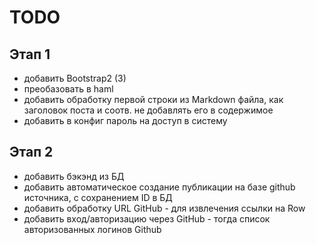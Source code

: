 TODO
====

Этап 1
------

* добавить Bootstrap2 (3)
* преобазовать в haml
* добавить обработку первой строки из Markdown файла, 
как заголовок поста и соотв. не добавлять его в содержимое
* добавить в конфиг пароль на доступ в систему

Этап 2
------

* добавить бэкэнд из БД
* добавить автоматическое создание публикации на базе github источника, с 
сохранением ID в БД
* добавить обработку URL GitHub - для извлечения ссылки на Row
* добавить вход/авторизацию через GitHub - тогда список авторизованных логинов Github
